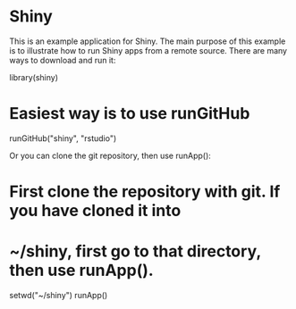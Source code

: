 # Shiny

This is an example application for Shiny. The main purpose of this example is to illustrate how to run Shiny apps from a remote source. There are many ways to download and run it:

library(shiny)

# Easiest way is to use runGitHub
runGitHub("shiny", "rstudio")

Or you can clone the git repository, then use runApp():

# First clone the repository with git. If you have cloned it into
# ~/shiny, first go to that directory, then use runApp().
setwd("~/shiny")
runApp()

